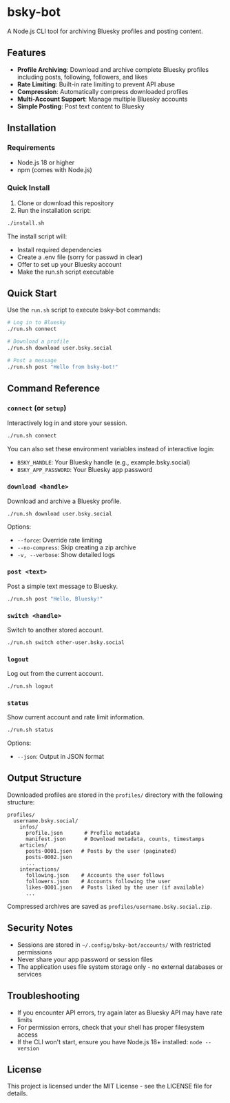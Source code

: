 # bsky-bot

A Node.js CLI tool for archiving Bluesky profiles and posting content.

## Features

- **Profile Archiving**: Download and archive complete Bluesky profiles including posts, following, followers, and likes
- **Rate Limiting**: Built-in rate limiting to prevent API abuse
- **Compression**: Automatically compress downloaded profiles
- **Multi-Account Support**: Manage multiple Bluesky accounts
- **Simple Posting**: Post text content to Bluesky

## Installation

### Requirements

- Node.js 18 or higher
- npm (comes with Node.js)

### Quick Install

1. Clone or download this repository
2. Run the installation script:

```bash
./install.sh
```

The install script will:
- Install required dependencies
- Create a .env file (sorry for passwd in clear)
- Offer to set up your Bluesky account
- Make the run.sh script executable

## Quick Start

Use the `run.sh` script to execute bsky-bot commands:

```bash
# Log in to Bluesky
./run.sh connect

# Download a profile
./run.sh download user.bsky.social

# Post a message
./run.sh post "Hello from bsky-bot!"
```

## Command Reference

### `connect` (or `setup`)

Interactively log in and store your session.

```bash
./run.sh connect
```

You can also set these environment variables instead of interactive login:
- `BSKY_HANDLE`: Your Bluesky handle (e.g., example.bsky.social)
- `BSKY_APP_PASSWORD`: Your Bluesky app password

### `download <handle>`

Download and archive a Bluesky profile.

```bash
./run.sh download user.bsky.social
```

Options:
- `--force`: Override rate limiting
- `--no-compress`: Skip creating a zip archive
- `-v, --verbose`: Show detailed logs

### `post <text>`

Post a simple text message to Bluesky.

```bash
./run.sh post "Hello, Bluesky!"
```

### `switch <handle>`

Switch to another stored account.

```bash
./run.sh switch other-user.bsky.social
```

### `logout`

Log out from the current account.

```bash
./run.sh logout
```

### `status`

Show current account and rate limit information.

```bash
./run.sh status
```

Options:
- `--json`: Output in JSON format

## Output Structure

Downloaded profiles are stored in the `profiles/` directory with the following structure:

```
profiles/
  username.bsky.social/
    infos/
      profile.json       # Profile metadata
      manifest.json      # Download metadata, counts, timestamps
    articles/
      posts-0001.json   # Posts by the user (paginated)
      posts-0002.json
      ...
    interactions/
      following.json    # Accounts the user follows
      followers.json    # Accounts following the user
      likes-0001.json   # Posts liked by the user (if available)
      ...
```

Compressed archives are saved as `profiles/username.bsky.social.zip`.

## Security Notes

- Sessions are stored in `~/.config/bsky-bot/accounts/` with restricted permissions
- Never share your app password or session files
- The application uses file system storage only - no external databases or services

## Troubleshooting

- If you encounter API errors, try again later as Bluesky API may have rate limits
- For permission errors, check that your shell has proper filesystem access
- If the CLI won't start, ensure you have Node.js 18+ installed: `node --version`

## License

This project is licensed under the MIT License - see the LICENSE file for details.
